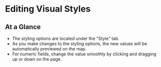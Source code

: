 # Editing Visual Styles

## At a Glance

  - The styling options are located under the "Style" tab.
  - As you make changes to the styling options, the new values will be automatically previewed on the map.
  - For numeric fields, change the value smoothly by clicking and dragging up or down on the page.
